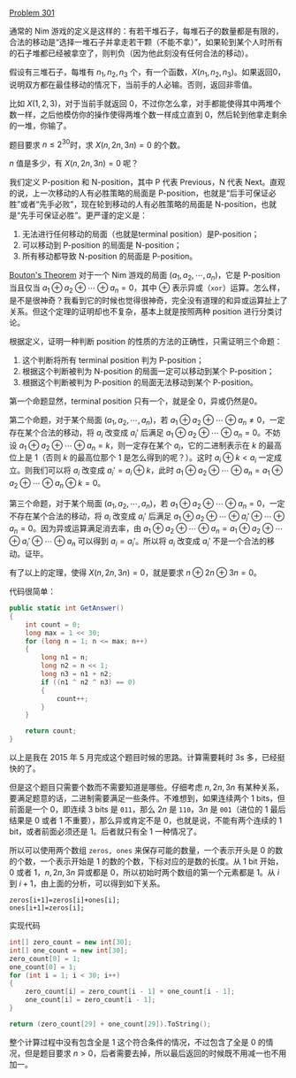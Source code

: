 [Problem 301](https://projecteuler.net/problem=301 "Problem 301 - Project Euler")

通常的 Nim 游戏的定义是这样的：有若干堆石子，每堆石子的数量都是有限的，合法的移动是“选择一堆石子并拿走若干颗（不能不拿）”，如果轮到某个人时所有的石子堆都已经被拿空了，则判负（因为他此刻没有任何合法的移动）。

假设有三堆石子，每堆有 $n_1,n_2,n_3$ 个，有一个函数，$X(n_1, n_2, n_3)$。如果返回0，说明双方都在最佳移动的情况下，当前手的人必输。否则，返回非零值。

比如 $X(1, 2, 3)$，对于当前手就返回 0，不过你怎么拿，对手都能使得其中两堆个数一样，之后他模仿你的操作使得两堆个数一样成立直到 0，然后轮到他拿走剩余的一堆，你输了。

题目要求 $n \leq 2^{30}$时，求 $X(n,2n,3n) = 0$ 的个数。

$n$ 值是多少，有 $X(n,2n,3n) = 0$ 呢？

我们定义 P-position 和 N-position，其中 P 代表 Previous，N 代表 Next。直观的说，上一次移动的人有必胜策略的局面是 P-position，也就是“后手可保证必胜”或者“先手必败”，现在轮到移动的人有必胜策略的局面是 N-position，也就是“先手可保证必胜”。更严谨的定义是：
1. 无法进行任何移动的局面（也就是terminal position）是P-position；
2. 可以移动到 P-position 的局面是 N-position；
3. 所有移动都导致 N-position 的局面是 P-position。

[Bouton's Theorem](https://en.wikipedia.org/wiki/Nim) 对于一个 Nim 游戏的局面 $(a_1,a_2,\cdots,a_n)$，它是 P-position 当且仅当 $a_1\oplus a_2\oplus \cdots\oplus a_n=0$，其中 $\oplus$ 表示异或（`xor`）运算。怎么样，是不是很神奇？我看到它的时候也觉得很神奇，完全没有道理的和异或运算扯上了关系。但这个定理的证明却也不复杂，基本上就是按照两种 position 进行分类讨论。

根据定义，证明一种判断 position 的性质的方法的正确性，只需证明三个命题：
1. 这个判断将所有 terminal position 判为 P-position；
2. 根据这个判断被判为 N-position 的局面一定可以移动到某个 P-position；
3. 根据这个判断被判为 P-position 的局面无法移动到某个 P-position。

第一个命题显然，terminal position 只有一个，就是全 0，异或仍然是0。

第二个命题，对于某个局面 $(a_1,a_2,\cdots,a_n)$，若 $a_1\oplus a_2\oplus \cdots\oplus a_n\neq 0$，一定存在某个合法的移动，将 $a_i$ 改变成 $a_i'$ 后满足 $a_1\oplus a_2\oplus \cdots\oplus a_n=0$。不妨设 $a_1\oplus a_2\oplus \cdots\oplus a_n=k$，则一定存在某个 $a_i$，它的二进制表示在 $k$ 的最高位上是 1（否则 $k$ 的最高位那个 1 是怎么得到的呢？）。这时 $a_i\oplus k<a_i$ 一定成立。则我们可以将 $a_i$ 改变成 $a_i'=a_i\oplus k$，此时 $a_1\oplus a_2\oplus \cdots\oplus a_n=a_1\oplus a_2\oplus \cdots\oplus a_n\oplus k=0$。

第三个命题，对于某个局面 $(a_1,a_2,\cdots,a_n)$，若 $a_1\oplus a_2\oplus \cdots\oplus a_n=0$，一定不存在某个合法的移动，将 $a_i$ 改变成 $a_i'$ 后满足 $a_1\oplus a_2\oplus\cdots\oplus a_i' \oplus\cdots\oplus a_n=0$。因为异或运算满足消去率，由 $a_1\oplus a_2\oplus \cdots\oplus a_n=a_1\oplus a_2\oplus\cdots\oplus a_i' \oplus\cdots\oplus a_n$ 可以得到 $a_i=a_i'$。所以将 $a_i$ 改变成 $a_i'$ 不是一个合法的移动。证毕。

有了以上的定理，使得 $X(n,2n,3n) = 0$，就是要求 $n\oplus 2n \oplus 3n = 0$。

代码很简单：
``` csharp
public static int GetAnswer()
{
	int count = 0;
	long max = 1 << 30;
	for (long n = 1; n <= max; n++)
	{
		long n1 = n;
		long n2 = n << 1;
		long n3 = n1 + n2;
		if ((n1 ^ n2 ^ n3) == 0)
		{
			count++;
		}
	}

	return count;
}
```
以上是我在 2015 年 5 月完成这个题目时候的思路。计算需要耗时 3s 多，已经挺快的了。

但是这个题目只需要个数而不需要知道是哪些。仔细考虑 $n,2n,3n$ 有某种关系，要满足题意的话，二进制需要满足一些条件。不难想到，如果连续两个 1 bits，但前面是一个 0，即连续 3 bits 是 `011`，那么 $2n$ 是 `110`，$3n$ 是 `001`（进位的 1 最后结果是 0 或者 1 不重要），那么异或肯定不是 0，也就是说，不能有两个连续的 1 bit，或者前面必须还是 1。后者就只有全 1 一种情况了。

所以可以使用两个数组 `zeros, ones` 来保存可能的数量，一个表示开头是 0 的数的个数，一个表示开始是 1 的数的个数，下标对应的是数的长度。从 1 bit 开始，0 或者 1，$n,2n,3n$ 异或都是 0，所以初始时两个数组的第一个元素都是 1。从 $i$ 到 $i+1$，由上面的分析，可以得到如下关系。
```
zeros[i+1]=zeros[i]+ones[i];
ones[i+1]=zeros[i];
```
实现代码
```cpp
int[] zero_count = new int[30];
int[] one_count = new int[30];
zero_count[0] = 1;
one_count[0] = 1;
for (int i = 1; i < 30; i++)
{
    zero_count[i] = zero_count[i - 1] + one_count[i - 1];
    one_count[i] = zero_count[i - 1];
}

return (zero_count[29] + one_count[29]).ToString();
```
整个计算过程中没有包含全是 1 这个符合条件的情况，不过包含了全是 0 的情况，但是题目要求 $n>0$，后者需要去掉，所以最后返回的时候既不用减一也不用加一。
